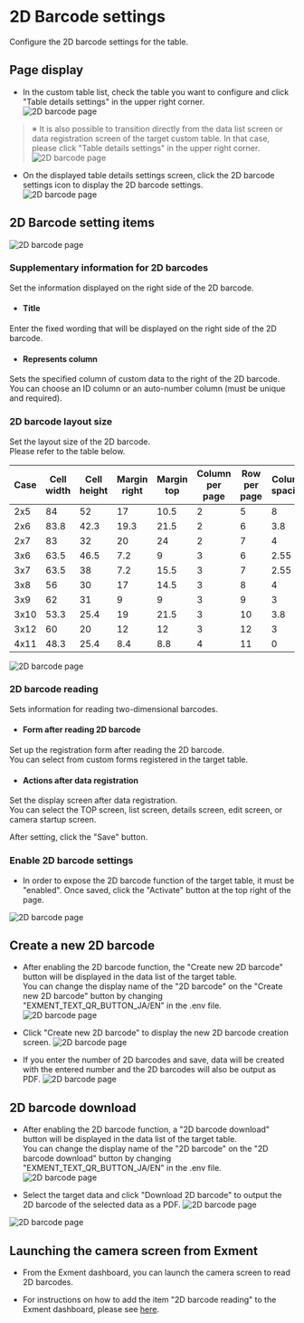 # 2D Barcode settings
Configure the 2D barcode settings for the table.

## Page display
- In the custom table list, check the table you want to configure and click "Table details settings" in the upper right corner.  
![2D barcode page](img/2d_barcode/barcode1.png)

> ※ It is also possible to transition directly from the data list screen or data registration screen of the target custom table. In that case, please click "Table details settings" in the upper right corner.  
![2D barcode page](img/2d_barcode/barcode12.png)

- On the displayed table details settings screen, click the 2D barcode settings icon to display the 2D barcode settings.  
![2D barcode page](img/2d_barcode/barcode2.png)

## 2D Barcode setting items
![2D barcode page](img/2d_barcode/barcode3.png)

### Supplementary information for 2D barcodes
Set the information displayed on the right side of the 2D barcode.

- #### Title
Enter the fixed wording that will be displayed on the right side of the 2D barcode.  

- #### Represents column
Sets the specified column of custom data to the right of the 2D barcode.    
You can choose an ID column or an auto-number column (must be unique and required).

### 2D barcode layout size
Set the layout size of the 2D barcode.  
Please refer to the table below.

| Case | Cell width | Cell height | Margin right | Margin top | Column per page | Row per page | Column spacing | Row spacing |
| ---- | ---- | ---- | ---- | ---- | ---- | ---- | ---- | ---- |
| 2x5 | 84 | 52 | 17 | 10.5 | 2 | 5 | 8 | 4 |
| 2x6 | 83.8 | 42.3 | 19.3 | 21.5 | 2 | 6 | 3.8 | 0 |
| 2x7 | 83 | 32 | 20 | 24 | 2 | 7 | 4 | 4 |
| 3x6 | 63.5 | 46.5 | 7.2 | 9 | 3 | 6 | 2.55 | 0 |
| 3x7 | 63.5 | 38 | 7.2 | 15.5 | 3 | 7 | 2.55 | 0 |
| 3x8 | 56 | 30 | 17 | 14.5 | 3 | 8 | 4 | 4 |
| 3x9 | 62 | 31 | 9 | 9 | 3 | 9 | 3 | 0 |
| 3x10 | 53.3 | 25.4 | 19 | 21.5 | 3 | 10 | 3.8 | 0 |
| 3x12 | 60 | 20 | 12 | 12 | 3 | 12 | 3 | 3 |
| 4x11 | 48.3 | 25.4 | 8.4 | 8.8 | 4 | 11 | 0 | 0 |

![2D barcode page](img/2d_barcode/barcode4.png)

### 2D barcode reading
Sets information for reading two-dimensional barcodes. 

- #### Form after reading 2D barcode
Set up the registration form after reading the 2D barcode.  
You can select from custom forms registered in the target table. 

- #### Actions after data registration  
Set the display screen after data registration.  
You can select the TOP screen, list screen, details screen, edit screen, or camera startup screen.

After setting, click the "Save" button.

### Enable 2D barcode settings  
- In order to expose the 2D barcode function of the target table, it must be "enabled". Once saved, click the "Activate" button at the top right of the page.

![2D barcode page](img/2d_barcode/barcode5.png)

## Create a new 2D barcode
- After enabling the 2D barcode function, the "Create new 2D barcode" button will be displayed in the data list of the target table.  
You can change the display name of the "2D barcode" on the "Create new 2D barcode" button by changing "EXMENT_TEXT_QR_BUTTON_JA/EN" in the .env file.
![2D barcode page](img/2d_barcode/barcode6.png)

- Click "Create new 2D barcode" to display the new 2D barcode creation screen.
![2D barcode page](img/2d_barcode/barcode7.png)

- If you enter the number of 2D barcodes and save, data will be created with the entered number and the 2D barcodes will also be output as PDF.
![2D barcode page](img/2d_barcode/barcode8.png)

## 2D barcode download
- After enabling the 2D barcode function, a "2D barcode download" button will be displayed in the data list of the target table.  
You can change the display name of the "2D barcode" on the "2D barcode download" button by changing "EXMENT_TEXT_QR_BUTTON_JA/EN" in the .env file.
![2D barcode page](img/2d_barcode/barcode9.png)

- Select the target data and click "Download 2D barcode" to output the 2D barcode of the selected data as a PDF.
![2D barcode page](img/2d_barcode/barcode10.png)

![2D barcode page](img/2d_barcode/barcode11.png)

## Launching the camera screen from Exment
- From the Exment dashboard, you can launch the camera screen to read 2D barcodes.

- For instructions on how to add the item "2D barcode reading" to the Exment dashboard, please see [here](/dashboard#_2d-barcode).